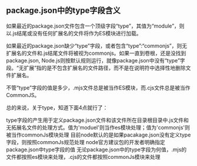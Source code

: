 ## package.json中的type字段含义
如果最近的package.json文件包含一个顶级字段“type”，其值为“module”，则以.js结尾或没有任何扩展名的文件将作为ES模块进行加载。

 

如果最近的package.json缺少“type”字段，或者包含“type”:“commonjs”，则无扩展名的文件和.js结尾文件将被视为commonjs。如果一直到卷根，还是没找到package.json, Node.js则按默认规则运行，就像package.json中没有“type”字段。“无扩展”指的是不包含扩展名的文件路径，而不是在说明符中选择性地删除文件扩展名。

 

不管“type”字段的值是多少，.mjs文件总是被当作ES模块，而.cjs文件总是被当作CommonJS。

 

总的来说，关于type，知道下面4点就行了：

type字段的产生用于定义package.json文件和该文件所在目录根目录中.js文件和无拓展名文件的处理方式。值为'moduel'则当作es模块处理；值为'commonjs'则被当作commonJs模块处理
目前node默认的是如果pacakage.json没有定义type字段，则按照commonJs规范处理
node官方建议包的开发者明确指定package.json中type字段的值
无论package.json中的type字段为何值，.mjs的文件都按照es模块来处理，.cjs的文件都按照commonJs模块来处理
